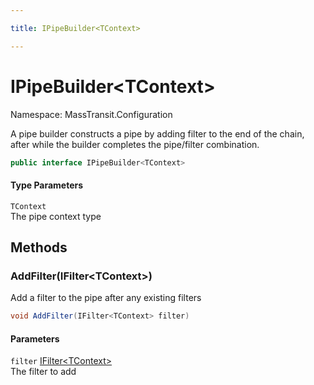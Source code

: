```yaml
---

title: IPipeBuilder<TContext>

---
```


# IPipeBuilder\<TContext\>

Namespace: MassTransit.Configuration

A pipe builder constructs a pipe by adding filter to the end of the chain, after
 while the builder completes the pipe/filter combination.

```csharp
public interface IPipeBuilder<TContext>
```

#### Type Parameters

`TContext`<br/>
The pipe context type

## Methods

### **AddFilter(IFilter\<TContext\>)**

Add a filter to the pipe after any existing filters

```csharp
void AddFilter(IFilter<TContext> filter)
```

#### Parameters

`filter` [IFilter\<TContext\>](../masstransit/ifilter-1)<br/>
The filter to add
